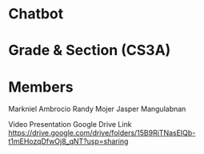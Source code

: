 # Chatbot

# Grade & Section (CS3A)
# Members
 Markniel Ambrocio
 Randy Mojer
 Jasper Mangulabnan

 Video Presentation Google Drive Link https://drive.google.com/drive/folders/15B9RiTNasEIQb-t1mEHozqDfwOj8_qNT?usp=sharing
